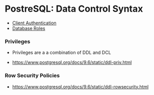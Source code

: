 # PostreSQL: Data Control Syntax

  * [Client Authentication]()
  * [Database Roles]()

<a name="Privileges"></a>
### Privileges 

  * Privileges are a a combination of DDL and DCL
- https://www.postgresql.org/docs/9.6/static/ddl-priv.html

### Row Security Policies

- https://www.postgresql.org/docs/9.6/static/ddl-rowsecurity.html
